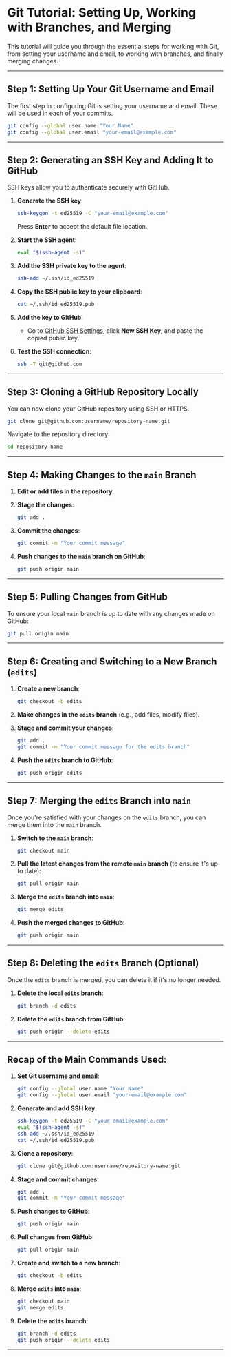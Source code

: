 # Git Tutorial: Setting Up, Working with Branches, and Merging

This tutorial will guide you through the essential steps for working with Git, from setting your username and email, to working with branches, and finally merging changes.

---

## Step 1: Setting Up Your Git Username and Email

The first step in configuring Git is setting your username and email. These will be used in each of your commits.

```bash
git config --global user.name "Your Name"
git config --global user.email "your-email@example.com"
```

---

## Step 2: Generating an SSH Key and Adding It to GitHub

SSH keys allow you to authenticate securely with GitHub.

1. **Generate the SSH key**:
   ```bash
   ssh-keygen -t ed25519 -C "your-email@example.com"
   ```
   Press **Enter** to accept the default file location.

2. **Start the SSH agent**:
   ```bash
   eval "$(ssh-agent -s)"
   ```

3. **Add the SSH private key to the agent**:
   ```bash
   ssh-add ~/.ssh/id_ed25519
   ```

4. **Copy the SSH public key to your clipboard**:
   ```bash
   cat ~/.ssh/id_ed25519.pub
   ```

5. **Add the key to GitHub**:
   - Go to [GitHub SSH Settings](https://github.com/settings/keys), click **New SSH Key**, and paste the copied public key.

6. **Test the SSH connection**:
   ```bash
   ssh -T git@github.com
   ```

---

## Step 3: Cloning a GitHub Repository Locally

You can now clone your GitHub repository using SSH or HTTPS.

```bash
git clone git@github.com:username/repository-name.git
```

Navigate to the repository directory:
```bash
cd repository-name
```

---

## Step 4: Making Changes to the `main` Branch

1. **Edit or add files in the repository**.
2. **Stage the changes**:
   ```bash
   git add .
   ```

3. **Commit the changes**:
   ```bash
   git commit -m "Your commit message"
   ```

4. **Push changes to the `main` branch on GitHub**:
   ```bash
   git push origin main
   ```

---

## Step 5: Pulling Changes from GitHub

To ensure your local `main` branch is up to date with any changes made on GitHub:

```bash
git pull origin main
```

---

## Step 6: Creating and Switching to a New Branch (`edits`)

1. **Create a new branch**:
   ```bash
   git checkout -b edits
   ```

2. **Make changes in the `edits` branch** (e.g., add files, modify files).

3. **Stage and commit your changes**:
   ```bash
   git add .
   git commit -m "Your commit message for the edits branch"
   ```

4. **Push the `edits` branch to GitHub**:
   ```bash
   git push origin edits
   ```

---

## Step 7: Merging the `edits` Branch into `main`

Once you're satisfied with your changes on the `edits` branch, you can merge them into the `main` branch.

1. **Switch to the `main` branch**:
   ```bash
   git checkout main
   ```

2. **Pull the latest changes from the remote `main` branch** (to ensure it's up to date):
   ```bash
   git pull origin main
   ```

3. **Merge the `edits` branch into `main`**:
   ```bash
   git merge edits
   ```

4. **Push the merged changes to GitHub**:
   ```bash
   git push origin main
   ```

---

## Step 8: Deleting the `edits` Branch (Optional)

Once the `edits` branch is merged, you can delete it if it's no longer needed.

1. **Delete the local `edits` branch**:
   ```bash
   git branch -d edits
   ```

2. **Delete the `edits` branch from GitHub**:
   ```bash
   git push origin --delete edits
   ```

---

## Recap of the Main Commands Used:

1. **Set Git username and email**:
   ```bash
   git config --global user.name "Your Name"
   git config --global user.email "your-email@example.com"
   ```

2. **Generate and add SSH key**:
   ```bash
   ssh-keygen -t ed25519 -C "your-email@example.com"
   eval "$(ssh-agent -s)"
   ssh-add ~/.ssh/id_ed25519
   cat ~/.ssh/id_ed25519.pub
   ```

3. **Clone a repository**:
   ```bash
   git clone git@github.com:username/repository-name.git
   ```

4. **Stage and commit changes**:
   ```bash
   git add .
   git commit -m "Your commit message"
   ```

5. **Push changes to GitHub**:
   ```bash
   git push origin main
   ```

6. **Pull changes from GitHub**:
   ```bash
   git pull origin main
   ```

7. **Create and switch to a new branch**:
   ```bash
   git checkout -b edits
   ```

8. **Merge `edits` into `main`**:
   ```bash
   git checkout main
   git merge edits
   ```

9. **Delete the `edits` branch**:
   ```bash
   git branch -d edits
   git push origin --delete edits
   ```

---
```
